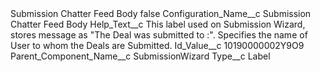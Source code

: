 <?xml version="1.0" encoding="UTF-8"?>
<CustomMetadata xmlns="http://soap.sforce.com/2006/04/metadata" xmlns:xsi="http://www.w3.org/2001/XMLSchema-instance" xmlns:xsd="http://www.w3.org/2001/XMLSchema">
    <label>Submission Chatter Feed Body</label>
    <protected>false</protected>
    <values>
        <field>Configuration_Name__c</field>
        <value xsi:type="xsd:string">Submission Chatter Feed Body</value>
    </values>
    <values>
        <field>Help_Text__c</field>
        <value xsi:type="xsd:string">This label used on Submission Wizard, stores message as &quot;The Deal was submitted to :&quot;. Specifies the name of User to whom the Deals are Submitted.</value>
    </values>
    <values>
        <field>Id_Value__c</field>
        <value xsi:type="xsd:string">10190000002Y9O9</value>
    </values>
    <values>
        <field>Parent_Component_Name__c</field>
        <value xsi:type="xsd:string">SubmissionWizard</value>
    </values>
    <values>
        <field>Type__c</field>
        <value xsi:type="xsd:string">Label</value>
    </values>
</CustomMetadata>
